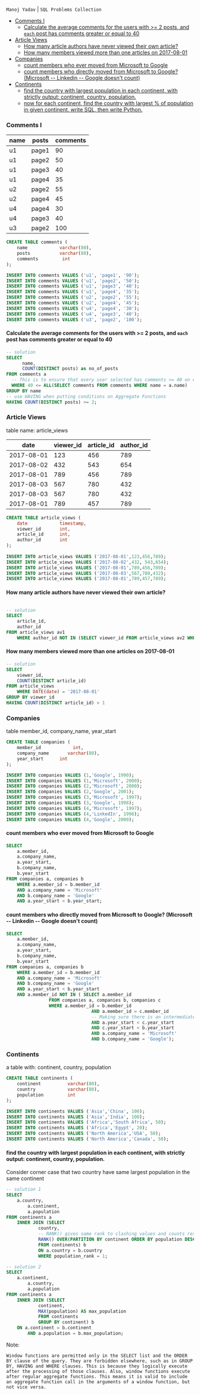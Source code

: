 `Manoj Yadav` | `SQL Problems Collection`

<!-- MarkdownTOC -->

- [Comments I](#comments-i)
  - [Calculate the average comments for the users with >= 2 posts, and `each` post has comments greater or equal to 40](#calculate-the-average-comments-for-the-users-with--2-posts-and-each-post-has-comments-greater-or-equal-to-40)
- [Article Views](#article-views)
  - [How many article authors have never viewed their own article?](#how-many-article-authors-have-never-viewed-their-own-article)
  - [How many members viewed more than one articles on 2017-08-01](#how-many-members-viewed-more-than-one-articles-on-2017-08-01)
- [Companies](#companies)
  - [count members who ever moved from Microsoft to Google](#count-members-who-ever-moved-from-microsoft-to-google)
  - [count members who directly moved from Microsoft to Google? \(Microsoft -- Linkedin -- Google doesn't count\)](#count-members-who-directly-moved-from-microsoft-to-google-microsoft----linkedin----google-doesnt-count)
- [Continents](#continents)
  - [find the country with largest population in each continent, with strictly output: continent, country, population.](#find-the-country-with-largest-population-in-each-continent-with-strictly-output-continent-country-population)
  - [now for each continent, find the country with largest % of population in given continent. write SQL, then write Python.](#now-for-each-continent-find-the-country-with-largest-%-of-population-in-given-continent-write-sql-then-write-python)
<!-- /MarkdownTOC -->


### Comments I

| name | posts  | comments   |
|------|--------|------------|
| u1     | page1  | 90       |
| u1     | page2  | 50       |
| u1     | page3  | 40       |
| u1     | page4  | 35       |
| u2     | page2  | 55       |
| u2     | page4  | 45       |
| u4     | page4  | 30       |
| u4     | page3  | 40       |
| u3     | page2  | 100      |

``` sql
CREATE TABLE comments (
    name            varchar(80),
    posts           varchar(80),
    comments         int
);

INSERT INTO comments VALUES ('u1', 'page1', '90');
INSERT INTO comments VALUES ('u1', 'page2', '50');
INSERT INTO comments VALUES ('u1', 'page3', '40');
INSERT INTO comments VALUES ('u1', 'page4', '35');
INSERT INTO comments VALUES ('u2', 'page2', '55');
INSERT INTO comments VALUES ('u2', 'page4', '45');
INSERT INTO comments VALUES ('u4', 'page4', '30');
INSERT INTO comments VALUES ('u4', 'page3', '40');
INSERT INTO comments VALUES ('u3', 'page2', '100');

```

#### Calculate the average comments for the users with >= 2 posts, and `each` post has comments greater or equal to 40

``` sql
-- solution
SELECT 
      name,
      COUNT(DISTINCT posts) as no_of_posts
FROM comments a
  -- This is to ensure that every user selected has comments >= 40 on each post(Nested sub-query)
  WHERE 40 <= ALL(SELECT comments FROM comments WHERE name = a.name) 
GROUP BY name
-- use HAVING when putting conditions on Aggregate Functions
HAVING COUNT(DISTINCT posts) >= 2;  
```

### Article Views

table name: article_views

| date | viewer_id | article_id | author_id | 
|----|----|----|----|                   
|2017-08-01|  123 | 456| 789|                
|2017-08-02|  432 | 543| 654|
|2017-08-01|  789 | 456| 789|
|2017-08-03|  567 | 780| 432|
|2017-08-03|  567 | 780| 432|
|2017-08-01|  789 | 457| 789|


``` sql
CREATE TABLE article_views (
    date            timestamp,
    viewer_id       int,
    article_id      int,
    author_id       int
);
 
INSERT INTO article_views VALUES ('2017-08-01',123,456,789);
INSERT INTO article_views VALUES ('2017-08-02',432, 543,654);
INSERT INTO article_views VALUES ('2017-08-01',789,456,789);
INSERT INTO article_views VALUES ('2017-08-03',567,780,432);
INSERT INTO article_views VALUES ('2017-08-01',789,457,789);
```

#### How many article authors have never viewed their own article? 

``` sql

-- solution
SELECT
	article_id,
  	author_id
FROM article_views av1
	WHERE author_id NOT IN (SELECT viewer_id FROM article_views av2 WHERE av2.article_id = av1.article_id);
```

#### How many members viewed more than one articles on 2017-08-01

``` sql
-- solution
SELECT
	viewer_id,
	COUNT(DISTINCT article_id)
FROM article_views
	WHERE DATE(date) = '2017-08-01'
GROUP BY viewer_id
HAVING COUNT(DISTINCT article_id) > 1
```

### Companies

table
member_id, company_name, year_start

``` sql
CREATE TABLE companies (
    member_id            int,
    company_name       varchar(80),
    year_start      int
);

INSERT INTO companies VALUES (1,'Google', 1990);
INSERT INTO companies VALUES (1,'Microsoft', 2000);
INSERT INTO companies VALUES (2,'Microsoft', 2000);
INSERT INTO companies VALUES (2,'Google', 2001);
INSERT INTO companies VALUES (3,'Microsoft', 1997);
INSERT INTO companies VALUES (3,'Google', 1998);
INSERT INTO companies VALUES (4,'Microsoft', 1997);
INSERT INTO companies VALUES (4,'LinkedIn', 1998);
INSERT INTO companies VALUES (4,'Google', 2000);
```

#### count members who ever moved from Microsoft to Google

``` sql
SELECT
    a.member_id,
    a.company_name,
    a.year_start,
    b.company_name,
    b.year_start
FROM companies a, companies b
	WHERE a.member_id = b.member_id
	AND a.company_name = 'Microsoft'
	AND b.company_name = 'Google'
	AND a.year_start < b.year_start;
```

#### count members who directly moved from Microsoft to Google? (Microsoft -- Linkedin -- Google doesn't count)

```sql
SELECT
    a.member_id,
    a.company_name,
    a.year_start,
    b.company_name,
    b.year_start
FROM companies a, companies b
	WHERE a.member_id = b.member_id
	AND a.company_name = 'Microsoft'
	AND b.company_name = 'Google'
	AND a.year_start < b.year_start
	AND a.member_id NOT IN ( SELECT a.member_id
				FROM companies a, companies b, companies c
				WHERE a.member_id = b.member_id
                                AND a.member_id = c.member_id
                                -- Making sure there is an intermediate company between a and b
                                AND a.year_start < c.year_start
                                AND c.year_start < b.year_start
                                AND a.company_name = 'Microsoft'
                                AND b.company_name = 'Google');

```

### Continents

a table with: continent, country, population

``` sql
CREATE TABLE continents (
    continent          varchar(80),
    country            varchar(80),
    population         int
);

INSERT INTO continents VALUES ('Asia','China', 100);
INSERT INTO continents VALUES ('Asia','India', 100);
INSERT INTO continents VALUES ('Africa','South Africa', 50);
INSERT INTO continents VALUES ('Africa','Egypt', 20);
INSERT INTO continents VALUES ('North America','USA', 50);
INSERT INTO continents VALUES ('North America','Canada', 50);
```

#### find the country with largest population in each continent, with strictly output: continent, country, population. 

Consider corner case that two country have same largest population in the same continent

```sql
-- solution 1
SELECT 
	a.country,
    	a.continent,
    	a.population
FROM continents a 
	INNER JOIN (SELECT
			country,
		    -- RANK() gives same rank to clashing values and counts rest after their sum like 1,1,3..
		    RANK() OVER(PARTITION BY continent ORDER BY population DESC) AS population_rank
			FROM continents) b
		    ON a.country = b.country
			WHERE population_rank = 1;

-- solution 2
SELECT
	a.continent,
    	a.country,
    	a.population
FROM continents a
	INNER JOIN (SELECT
			continent,
			MAX(population) AS max_population
			FROM continents
			GROUP BY continent) b
	ON a.continent = b.continent
    	AND a.population = b.max_population;
```

Note:

    Window functions are permitted only in the SELECT list and the ORDER BY clause of the query. They are forbidden elsewhere, such as in GROUP BY, HAVING and WHERE clauses. This is because they logically execute after the processing of those clauses. Also, window functions execute after regular aggregate functions. This means it is valid to include an aggregate function call in the arguments of a window function, but not vice versa.







